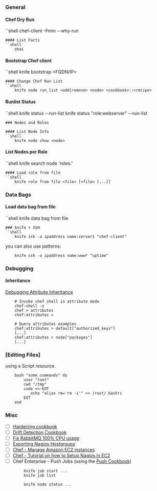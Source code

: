 ### General

#### Chef Dry Run
``shell
    chef-client -Fmin --why-run
```
#### List Facts
``shell
    ohai
```
#### Bootstrap Chef client
``shell
    knife bootstrap <FQDN/IP>
```
#### Change Chef Run List
``shell
    knife node run_list <add|remove> <node> <cookbook>::<recipe>
```
#### Runlist Status
``shell
    knife status --run-list
    knife status "role:webserver" --run-list
```
### Nodes and Roles

#### List Node Info
``shell
    knife node show <node>
```
#### List Nodes per Role
``shell
    knife search node 'roles:<role name>'
```
#### Load role from file
``shell
    knife role from file <file> [<file> [...]]
```
### Data Bags

#### Load data bag from file
``shell
    knife data bag from file <data bag name> <file>
```
### knife + SSH
``shell
    knife ssh -a ipaddress name:server1 "chef-client"
```
you can also use patterns:
```shell
    knife ssh -a ipaddress name:www* "uptime"
```
### Debugging

#### Inheritance

[Debugging Attribute
Inheritance](http://lzone.de/Chef-How-To-Debug-Active-Attributes)
```shell
    # Invoke chef shell in attribute mode
    chef-shell -z
    chef > attributes
    chef:attributes >

    # Query attributes examples
    chef:attributes > default["authorized_keys"]
    [...]
    chef:attributes > node["packages"]
    [...]
```
### [Editing Files]

using a Script resource.
```shell
    bash "some_commands" do
        user "root"
        cwd "/tmp"
        code <<-EOT
           echo "alias rm='rm -i'" >> /root/.bashrc
        EOT
    end
```
### Misc

- [ ]   [Hardening
    cookbook](https://github.com/hardening-io/chef-os-hardening)
- [ ]   [Drift Detection Cookbook](https://github.com/stathy/drift_tracking)
- [ ]   [Fix RabbitMQ 100% CPU
    usage](http://lzone.de/Solving+100%25+CPU+usage+of+Chef)
- [ ]   [Exporting Nagios
    Hostgroups](http://lzone.de/Simple-Chef-to-Nagios-Hostgroup-Export)
- [ ]   [Chef - Manage Amazon EC2
    instances](http://gerhardlazu.com/2010/08/using-chef-to-manage-amazon-ec2-instances-part1/)
- [ ]   [Chef - Tutorial on how to Setup Nagios in
    EC2](http://wiki.opscode.com/display/chef/Nagios+Quick+Start)
- [ ]   Chef Enterprise - Push Jobs (using the [Push
    Cookbook](https://github.com/opscode-cookbooks/push-jobs))
```shell
        knife job start ...
        knife job list

        knife node status ...
```
